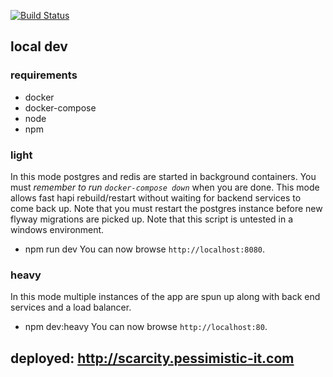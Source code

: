 [![Build Status](https://travis-ci.org/AndreasChristianson/scarcity.svg?branch=master)](https://travis-ci.org/AndreasChristianson/scarcity)

## local dev
### requirements
- docker
- docker-compose
- node
- npm

### light
In this mode postgres and redis are started in background containers. You must *remember to run `docker-compose down`* when you are done. This mode allows fast hapi rebuild/restart without waiting for backend services to come back up.
Note that you must restart the postgres instance before new flyway migrations are picked up.
Note that this script is untested in a windows environment.
- npm run dev
You can now browse `http://localhost:8080`.


### heavy
In this mode multiple instances of the app are spun up along with back end services and a load balancer.
- npm dev:heavy
You can now browse `http://localhost:80`.

## deployed: http://scarcity.pessimistic-it.com
